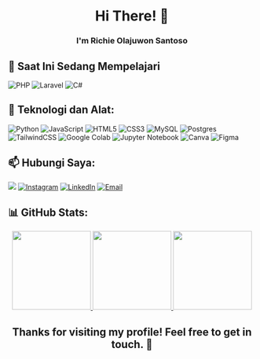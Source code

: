 <h1 align="center">Hi There! 👋</h1>
<h3 align="center">I'm Richie Olajuwon Santoso</h3>
 
## 🌱 Saat Ini Sedang Mempelajari
![PHP](https://img.shields.io/badge/php-%23777BB4.svg?style=for-the-badge&logo=php&logoColor=white) 
![Laravel](https://img.shields.io/badge/laravel-%23FF2D20.svg?style=for-the-badge&logo=laravel&logoColor=white) 
![C#](https://img.shields.io/badge/C%23-%23239120.svg?style=for-the-badge&logo=c-sharp&logoColor=white)

## 🔧 Teknologi dan Alat: 
![Python](https://img.shields.io/badge/python-3670A0?style=for-the-badge&logo=python&logoColor=ffdd54) 
![JavaScript](https://img.shields.io/badge/javascript-%23323330.svg?style=for-the-badge&logo=javascript&logoColor=%23F7DF1E) 
![HTML5](https://img.shields.io/badge/html5-%23E34F26.svg?style=for-the-badge&logo=html5&logoColor=white) 
![CSS3](https://img.shields.io/badge/CSS3-%231572B6.svg?style=for-the-badge&logo=css3&logoColor=white)
![MySQL](https://img.shields.io/badge/mysql-4479A1.svg?style=for-the-badge&logo=mysql&logoColor=white) 
![Postgres](https://img.shields.io/badge/postgres-%23316192.svg?style=for-the-badge&logo=postgresql&logoColor=white)
![TailwindCSS](https://img.shields.io/badge/tailwindcss-%2338B2AC.svg?style=for-the-badge&logo=tailwind-css&logoColor=white) 
![Google Colab](https://img.shields.io/badge/Google_Colab-%23F9AB00.svg?style=for-the-badge&logo=google-colab&logoColor=white) 
![Jupyter Notebook](https://img.shields.io/badge/Jupyter%20Notebook-%23ffffff.svg?style=for-the-badge&logo=jupyter&logoColor=orange)
![Canva](https://img.shields.io/badge/Canva-%2300C4CC.svg?style=for-the-badge&logo=Canva&logoColor=white) 
![Figma](https://img.shields.io/badge/figma-%23F24E1E.svg?style=for-the-badge&logo=figma&logoColor=white) 

## 📫 Hubungi Saya:
[![](https://visitcount.itsvg.in/api?id=ChieJuwonsFx&icon=0&color=0)](https://visitcount.itsvg.in)
[![Instagram](https://img.shields.io/badge/Instagram-%23E4405F.svg?logo=Instagram&logoColor=white)](https://instagram.com/rchieee__) 
[![LinkedIn](https://img.shields.io/badge/LinkedIn-%230077B5.svg?logo=linkedin&logoColor=white)](https://www.linkedin.com/in/richie-olajuwon-santoso/) 
[![Email](https://img.shields.io/badge/Email-%23D14836.svg?logo=Gmail&logoColor=white)](mailto:richieolajuwons@gmail.com)


## 📊 GitHub Stats:
<p align="center">
  <a href="https://github.com/ChieJuwonsFx">
    <img height="160em" src="https://github-readme-stats-eight-theta.vercel.app/api?username=ChieJuwonsFx&show_icons=true&theme=algolia&include_all_commits=true&count_private=true"/>
    <img height="160em" src="https://github-readme-stats-eight-theta.vercel.app/api/top-langs/?username=ChieJuwonsFx&layout=compact&langs_count=8&theme=algolia"/>
    <img height="160em" src="https://github-readme-streak-stats.herokuapp.com/?user=ChieJuwonsFx&theme=radical&hide_border=false"/>
  </a>
</p>



<h2 align="center">Thanks for visiting my profile! Feel free to get in touch. 👋</h2>

